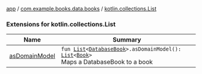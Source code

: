 [app](../../index.md) / [com.example.books.data.books](../index.md) / [kotlin.collections.List](./index.md)

### Extensions for kotlin.collections.List

| Name | Summary |
|---|---|
| [asDomainModel](as-domain-model.md) | `fun `[`List`](https://kotlinlang.org/api/latest/jvm/stdlib/kotlin.collections/-list/index.html)`<`[`DatabaseBook`](../-database-book/index.md)`>.asDomainModel(): `[`List`](https://kotlinlang.org/api/latest/jvm/stdlib/kotlin.collections/-list/index.html)`<`[`Book`](../../com.example.books.domain.models/-book/index.md)`>`<br>Maps a DatabaseBook to a book |
